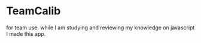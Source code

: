 # TeamCalib
for team use. while I am studying and reviewing my knowledge on javascript I made this app.
